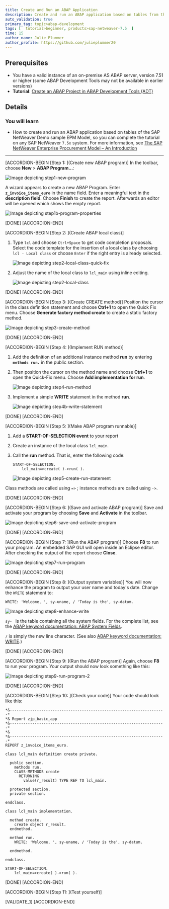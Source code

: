 ```yaml
---
title: Create and Run an ABAP Application
description: Create and run an ABAP application based on tables from the sample EPM data model.
auto_validation: true
primary_tag: topic>abap-development
tags: [  tutorial>beginner, products>sap-netweaver-7.5  ]
time: 15
author_name: Julie Plummer
author_profile: https://github.com/julieplummer20
---
```


## Prerequisites  
- You have a valid instance of an on-premise AS ABAP server, version 7.51 or higher (some ABAP Development Tools may not be available in earlier versions)
- **Tutorial**: [Create an ABAP Project in ABAP Development Tools (ADT)](https://developers.sap.com/tutorials/abap-create-project.html)

## Details
### You will learn  
- How to create and run an ABAP application based on tables of the SAP NetWeaver Demo sample EPM Model, so you can complete the tutorial on any SAP NetWeaver `7.5x` system.
For more information, see [The SAP NetWeaver Enterprise Procurement Model – An Introduction](https://help.sap.com/viewer/a602ff71a47c441bb3000504ec938fea/7.52.2/en-US/57e9f59831e94311852a2af18ab733b5.html)

---

[ACCORDION-BEGIN [Step 1: ](Create new ABAP program)]
In the toolbar, choose **New** > **ABAP Program...**:

![Image depicting step1-new-program](step1-new-program.png)

A wizard appears to create a new ABAP Program. Enter **`z_invoice_items_euro`** in the name field. Enter a meaningful text in the **description field**. Choose **Finish** to create the report.
Afterwards an editor will be opened which shows the empty report.

![Image depicting step1b-program-properties](step1b-program-properties.png)

[DONE]
[ACCORDION-END]

[ACCORDION-BEGIN [Step 2: ](Create ABAP local class)]

1. Type `lcl` and choose `Ctrl+Space` to get code completion proposals. Select the code template for the insertion of a local class by choosing `lcl - Local class` or choose `Enter` if the right entry is already selected.

    ![Image depicting step2-local-class-quick-fix](step2-local-class-quick-fix.png)

2. Adjust the name of the local class to `lcl_main` using inline editing.

    ![Image depicting step2-local-class](step2-local-class.png)

[DONE]
[ACCORDION-END]

[ACCORDION-BEGIN [Step 3: ](Create CREATE method)]
Position the cursor in the class definition statement and choose **Ctrl+1** to open the Quick Fix menu. Choose **Generate factory method create** to create a static factory method.

![Image depicting step3-create-method](step3-create-method.png)

[DONE]
[ACCORDION-END]

[ACCORDION-BEGIN [Step 4: ](Implement RUN method)]
1. Add the definition of an additional instance method **run** by entering **`methods run.`** in the public section.

2. Then position the cursor on the method name and choose **Ctrl+1** to open the Quick-Fix menu. Choose **Add implementation for run**.

    ![Image depicting step4-run-method](step4-run-method.png)

3. Implement a simple **WRITE** statement in the method **run**.

    ![Image depicting step4b-write-statement](step4b-write-statement.png)

[DONE]
[ACCORDION-END]

[ACCORDION-BEGIN [Step 5: ](Make ABAP program runnable)]
1. Add a **START-OF-SELECTION event** to your report

2. Create an instance of the local class `lcl_main`.

3. Call the **run** method.
That is, enter the following code:

    ```ABAP
    START-OF-SELECTION.
        lcl_main=>create( )->run( ).
    ```

    ![Image depicting step5-create-run-statement](step5-create-run-statement.png)

Class methods are called using `=>` ; instance methods are called using `->`.

[DONE]
[ACCORDION-END]

[ACCORDION-BEGIN [Step 6: ](Save and activate ABAP program)]
Save and activate your program by choosing **Save** and **Activate** in the toolbar.

![Image depicting step6-save-and-activate-program](step6-save-and-activate-program.png)

[DONE]
[ACCORDION-END]

[ACCORDION-BEGIN [Step 7: ](Run the ABAP program)]
Choose **F8** to run your program. An embedded SAP GUI will open inside an Eclipse editor. After checking the output of the report choose **Close**.

![Image depicting step7-run-program](step7-run-program.png)

[DONE]
[ACCORDION-END]

[ACCORDION-BEGIN [Step 8: ](Output system variables)]
You will now enhance the program to output your user name and today's date. Change the `WRITE` statement to:

   `WRITE: 'Welcome, ', sy-uname, / 'Today is the', sy-datum.`

![Image depicting step8-enhance-write](step8-enhance-write.png)

`sy- ` is the table containing all the system fields. For the complete list, see the [ABAP keyword documentation: ABAP System Fields](https://help.sap.com/doc/abapdocu_752_index_htm/7.52/en-US/index.htm?file=ABENSYSTEM_FIELDS.htm).

`/` is simply the new line character. (See also [ABAP keyword documentation: WRITE](https://help.sap.com/doc/abapdocu_752_index_htm/7.52/en-US/index.htm?file=abapwrite-.htm).)

[DONE]
[ACCORDION-END]

[ACCORDION-BEGIN [Step  9: ](Run the ABAP program)]
Again, choose **F8** to run your program. Your output should now look something like this:

![Image depicting step9-run-program-2](step9-run-program-2.png)

[DONE]
[ACCORDION-END]

[ACCORDION-BEGIN [Step 10: ](Check your code)]
Your code should look like this:

```ABAP
*&---------------------------------------------------------------------*
*& Report zjp_basic_app
*&---------------------------------------------------------------------*
*&
*&---------------------------------------------------------------------*
REPORT z_invoice_items_euro.

class lcl_main definition create private.

  public section.
    methods run.
    CLASS-METHODS create
      RETURNING
        value(r_result) TYPE REF TO lcl_main.

  protected section.
  private section.

endclass.

class lcl_main implementation.

  method create.
    create object r_result.
  endmethod.

  method run.
    WRITE: 'Welcome, ', sy-uname, / 'Today is the', sy-datum.

  endmethod.

endclass.

START-OF-SELECTION.
    lcl_main=>create( )->run( ).

```

[DONE]
[ACCORDION-END]

[ACCORDION-BEGIN [Step 11: ](Test yourself)]


[VALIDATE_1]
[ACCORDION-END]

